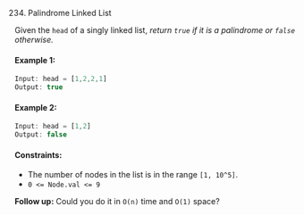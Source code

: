 234. Palindrome Linked List

Given the `head` of a singly linked list, _return `true` if it is a
palindrome or `false` otherwise._

#### Example 1:
```js
Input: head = [1,2,2,1]
Output: true
```

#### Example 2:
```js
Input: head = [1,2]
Output: false
```

#### Constraints:
- The number of nodes in the list is in the range `[1, 10^5]`.
- `0 <= Node.val <= 9`

**Follow up:** Could you do it in `O(n)` time and `O(1)` space?